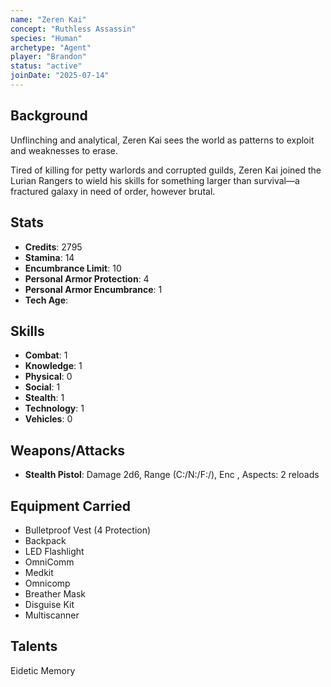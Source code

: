 ```yaml
---
name: "Zeren Kai"
concept: "Ruthless Assassin"
species: "Human"
archetype: "Agent"
player: "Brandon"
status: "active"
joinDate: "2025-07-14"
---
```


## Background

Unflinching and analytical, Zeren Kai sees the world as patterns to exploit and weaknesses to erase.

Tired of killing for petty warlords and corrupted guilds, Zeren Kai joined the Lurian Rangers to wield his skills for something larger than survival—a fractured galaxy in need of order, however brutal.

## Stats

- **Credits**: 2795
- **Stamina**: 14
- **Encumbrance Limit**: 10
- **Personal Armor Protection**: 4
- **Personal Armor Encumbrance**: 1
- **Tech Age**:

## Skills

- **Combat**: 1
- **Knowledge**: 1
- **Physical**: 0
- **Social**: 1
- **Stealth**: 1
- **Technology**: 1
- **Vehicles**: 0

## Weapons/Attacks

- **Stealth Pistol**: Damage 2d6, Range (C:/N:/F:/), Enc , Aspects: 2 reloads

## Equipment Carried

- Bulletproof Vest (4 Protection)
- Backpack
- LED Flashlight
- OmniComm
- Medkit
- Omnicomp
- Breather Mask
- Disguise Kit
- Multiscanner

## Talents

Eidetic Memory
